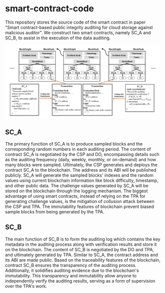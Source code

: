 # smart-contract-code
This repository stores the source code of the smart contract in paper "Smart contract-based public integrity auditing for cloud storage against malicious auditor". We construct two smart contracts, namely SC_A and SC_B, to assist in the execution of the data auditing.

![The functions and structures of these two contracts](https://github.com/Gannan02/smart-contract-code/blob/main/Smart%20Contract.jpg)

## SC_A
The primary function of SC_A is to produce sampled blocks and the corresponding random numbers in each auditing period. The content of contract SC_A is negotiated by the CSP and DO, encompassing details such as the auditing frequency (daily, weekly, monthly, or on-demand) and how many blocks were sampled. Ultimately, the CSP generates and deploys the contract SC_A to the blockchain. The address and its ABI will be published publicly. SC_A will generate the sampled blocks' indexes and the random values using current blockchain information like block difficulty, timestamp, and other public data. The challenge values generated by SC_A will be stored on the blockchain through the logging mechanism. The biggest advantage of using smart contracts, instead of relying on the TPA for generating challenge values, is the mitigation of collusion attack between the CSP and TPA. The immutability features of blockchain prevent biased sample blocks from being generated by the TPA.

## SC_B
The main function of SC_B is to form the auditing log which contains the key metadata in the auditing process along with verification results and store it on the blockchain. The content of SC_B is negotiated by the DO and TPA, and ultimately generated by TPA. Similar to SC_A, the contract address and its ABI are made public. Based on the traceability features of the blockchain, contract SC_B ensures the transparency of the auditing process. Additionally, it solidifies auditing evidence due to the blockchain's immutability. This transparency and immutability allow anyone to independently verify the auditing results, serving as a form of supervision over the TPA's work.
